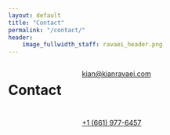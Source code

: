 ```yaml
---
layout: default
title: "Contact"
permalink: "/contact/"
header:
    image_fullwidth_staff: ravaei_header.png
---
```




<div class="row t30">
	<div class="medium-8 columns medium-offset-2 end">

<div class="text-center">
					<h1 class="h">Contact</h1>
				</div>


<div class="row">
  <div class="medium-6 columns text-center">
    <p style="font-size:100px; margin-bottom:0"><i class="icon-mail"></i></p>
    <p class="teaser" style="white-space:nowrap;"><a href="mailto:kian@kianravaei.com">kian@kianravaei.com</a></p>
    </div>
    <div class="medium-6 columns text-center">
    <p style="font-size:100px; margin-bottom:0"><i class="icon-chat"></i></p>
    <p class="teaser" style="white-space:nowrap;"><a href="tel:+1626-710-7297">+1 ‪(661) 977-6457‬</a></p>
      </div>
    </div>


</div>
</div>

<!-- 
<p class="teaser">Let's get in touch.</p>

For all inquiries (e.g. scores, commissions), please fill out the form below or send a message to <a href="mailto:kian@kianravaei.com">kian@kianravaei.com</a>.

<form method="POST"
  action="https://api.slapform.com/kianravaei@ucla.edu">
  <strong>Name</strong>
  <input type="text" name="name">
  <strong>Email</strong>
  <input type="email" name="email">
  <input type="text" name="slap_honey" type="hidden">
  <strong>Message</strong>
  <textarea type="text" name="message"></textarea>
  <button class="radius" type="submit">Submit</button>
</form> -->
